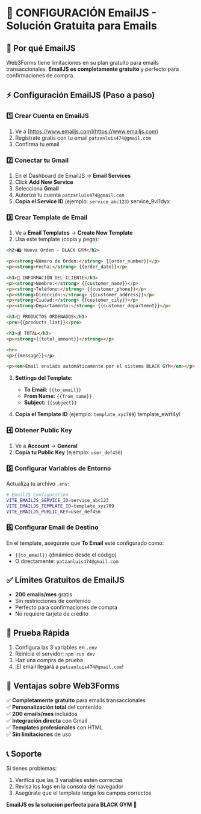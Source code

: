 # 📧 CONFIGURACIÓN EmailJS - Solución Gratuita para Emails

## 🎯 Por qué EmailJS

Web3Forms tiene limitaciones en su plan gratuito para emails transaccionales. **EmailJS es completamente gratuito** y perfecto para confirmaciones de compra.

## ⚡ Configuración EmailJS (Paso a paso)

### 1️⃣ Crear Cuenta en EmailJS

1. Ve a [https://www.emailjs.com](https://www.emailjs.com)
2. Regístrate gratis con tu email `patzanluis474@gmail.com`
3. Confirma tu email

### 2️⃣ Conectar tu Gmail

1. En el Dashboard de EmailJS → **Email Services**
2. Click **Add New Service**
3. Selecciona **Gmail** 
4. Autoriza tu cuenta `patzanluis474@gmail.com`
5. **Copia el Service ID** (ejemplo: `service_abc123`) service_9vl1dyx

### 3️⃣ Crear Template de Email

1. Ve a **Email Templates** → **Create New Template**
2. Usa este template (copia y pega):

```html
<h2>🛍️ Nueva Orden - BLACK GYM</h2>

<p><strong>Número de Orden:</strong> {{order_number}}</p>
<p><strong>Fecha:</strong> {{order_date}}</p>

<h3>👤 INFORMACIÓN DEL CLIENTE</h3>
<p><strong>Nombre:</strong> {{customer_name}}</p>
<p><strong>Teléfono:</strong> {{customer_phone}}</p>
<p><strong>Dirección:</strong> {{customer_address}}</p>
<p><strong>Ciudad:</strong> {{customer_city}}</p>
<p><strong>Departamento:</strong> {{customer_department}}</p>

<h3>🛒 PRODUCTOS ORDENADOS</h3>
<pre>{{products_list}}</pre>

<h3>💰 TOTAL</h3>
<p><strong>{{total_amount}}</strong></p>

<hr>
<p>{{message}}</p>

<p><em>Email enviado automáticamente por el sistema BLACK GYM</em></p>
```

3. **Settings del Template:**
   - **To Email:** `{{to_email}}`
   - **From Name:** `{{from_name}}`
   - **Subject:** `{{subject}}`

4. **Copia el Template ID** (ejemplo: `template_xyz789`) template_ewrt4yl

### 4️⃣ Obtener Public Key

1. Ve a **Account** → **General**
2. **Copia tu Public Key** (ejemplo: `user_def456`)

### 5️⃣ Configurar Variables de Entorno

Actualiza tu archivo `.env`:

```bash
# EmailJS Configuration
VITE_EMAILJS_SERVICE_ID=service_abc123
VITE_EMAILJS_TEMPLATE_ID=template_xyz789
VITE_EMAILJS_PUBLIC_KEY=user_def456
```

### 6️⃣ Configurar Email de Destino

En el template, asegúrate que **To Email** esté configurado como:
- `{{to_email}}` (dinámico desde el código)
- O directamente: `patzanluis474@gmail.com`

## ✅ Límites Gratuitos de EmailJS

- **200 emails/mes** gratis
- Sin restricciones de contenido
- Perfecto para confirmaciones de compra
- No requiere tarjeta de crédito

## 🧪 Prueba Rápida

1. Configura las 3 variables en `.env`
2. Reinicia el servidor: `npm run dev`
3. Haz una compra de prueba
4. ¡El email llegará a `patzanluis474@gmail.com`!

## 🎉 Ventajas sobre Web3Forms

✅ **Completamente gratuito** para emails transaccionales  
✅ **Personalización total** del contenido  
✅ **200 emails/mes** incluidos  
✅ **Integración directa** con Gmail  
✅ **Templates profesionales** con HTML  
✅ **Sin limitaciones** de uso  

## 📞 Soporte

Si tienes problemas:
1. Verifica que las 3 variables estén correctas
2. Revisa los logs en la consola del navegador
3. Asegúrate que el template tenga los campos correctos

**EmailJS es la solución perfecta para BLACK GYM** 🚀
